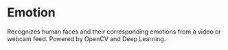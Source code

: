 # Emotion
Recognizes human faces and their corresponding emotions from a video or webcam feed. Powered by OpenCV and Deep Learning.
